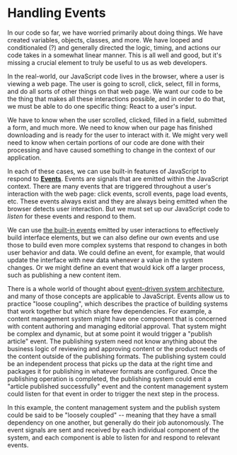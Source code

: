 # Handling Events

In our code so far, we have worried primarily about doing things. We have created variables, objects, classes, and more. We have looped and conditionaled (?) and generally directed the logic, timing, and actions our code takes in a somewhat linear manner. This is all well and good, but it's missing a crucial element to truly be useful to us as web developers.

In the real-world, our JavaScript code lives in the browser, where a user is viewing a web page. The user is going to scroll, click, select, fill in forms, and do all sorts of other things on that web page. We want our code to be the thing that makes all these interactions possible, and in order to do that, we must be able to do one specific thing: React to a user's input.

We have to know when the user scrolled, clicked, filled in a field, submitted a form, and much more. We need to know when our page has finished downloading and is ready for the user to interact with it. We might very well need to know when certain portions of our code are done with their processing and have caused something to change in the context of our application. 

In each of these cases, we can use built-in features of JavaScript to respond to [**Events**](https://developer.mozilla.org/en-US/docs/Learn/JavaScript/Building_blocks/Events). Events are signals that are emitted within the JavaScript context. There are many events that are triggered throughout a user's interaction with the web page: click events, scroll events, page load events, etc. These events always exist and they are always being emitted when the browser detects user interaction. But we must set up our JavaScript code to _listen_ for these events and respond to them.

We can use [the built-in events](https://developer.mozilla.org/en-US/docs/Web/Events) emitted by user interactions to effectively build interface elements, but we can also define our own events and use those to build even more complex systems that respond to changes in both user behavior and data. We could define an event, for example, that would update the interface with new data whenever a value in the system changes. Or we might define an event that would kick off a larger process, such as publishing a new content item.


There is a whole world of thought about [event-driven system architecture](https://en.wikipedia.org/wiki/Event-driven_architecture), and many of those concepts are applicable to JavaScript. Events allow us to practice "loose coupling", which describes the practice of building systems that work together but which share few dependencies. For example, a content management system might have one component that is concerned with content authoring and managing editorial approval. That system might be complex and dynamic, but at some point it would trigger a "publish article" event. The publishing system need not know anything about the business logic of reviewing and approving content or the product needs of the content outside of the publishing formats. The publishing system could be an independent process that picks up the data at the right time and packages it for publishing in whatever formats are configured. Once the publishing operation is completed, the publishing system could emit a "article published successfully" event and the content management system could listen for that event in order to trigger the next step in the process.

In this example, the content management system and the publish system could be said to be "loosely coupled" -- meaning that they have a small dependency on one another, but generally do their job autonomously. The event signals are sent and received by each individual component of the system, and each component is able to listen for and respond to relevant events.


